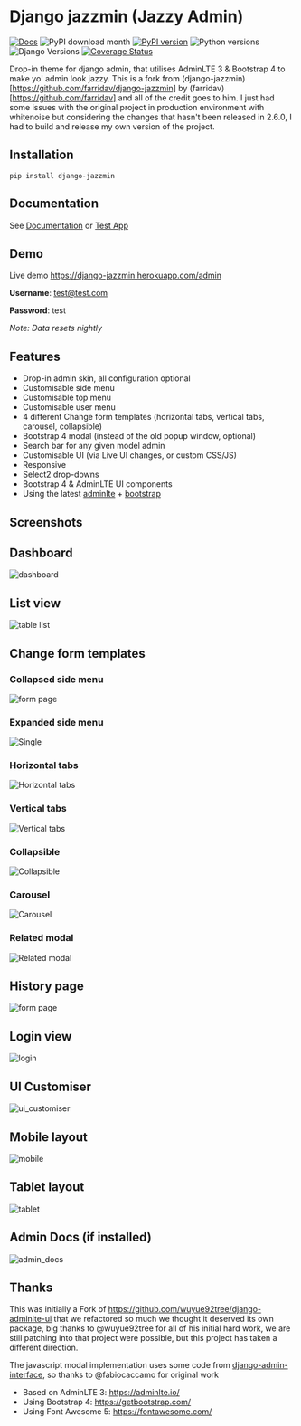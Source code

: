 
# Django jazzmin (Jazzy Admin)

[![Docs](https://readthedocs.org/projects/django-jazzmin/badge/?version=latest)](https://django-jazzmin.readthedocs.io)
![PyPI download month](https://img.shields.io/pypi/dm/django-jazzmin.svg)
[![PyPI version](https://badge.fury.io/py/django-jazzmin.svg)](https://pypi.python.org/pypi/django-jazzmin/)
![Python versions](https://img.shields.io/badge/python-%3E%3D3.6-brightgreen)
![Django Versions](https://img.shields.io/badge/django-%3E%3D2-brightgreen)
[![Coverage Status](https://coveralls.io/repos/github/shywn-mrk/django-jazzmin/badge.svg?branch=master)](https://coveralls.io/github/shywn-mrk/django-jazzmin?branch=master)

Drop-in theme for django admin, that utilises AdminLTE 3 & Bootstrap 4 to make yo' admin look jazzy.
This is a fork from (django-jazzmin)[https://github.com/farridav/django-jazzmin] by (farridav)[https://github.com/farridav] and all of the credit goes to him.
I just had some issues with the original project in production environment with whitenoise but considering the changes that hasn't been released in 2.6.0,
I had to build and release my own version of the project.

## Installation
```
pip install django-jazzmin
```

## Documentation
See [Documentation](https://django-jazzmin.readthedocs.io) or [Test App](https://github.com/shywn-mrk/django-jazzmin/tree/master/tests/test_app/library/settings.py)

## Demo
Live demo https://django-jazzmin.herokuapp.com/admin

**Username**: test@test.com

**Password**: test

*Note: Data resets nightly*

## Features
- Drop-in admin skin, all configuration optional
- Customisable side menu
- Customisable top menu
- Customisable user menu
- 4 different Change form templates (horizontal tabs, vertical tabs, carousel, collapsible)
- Bootstrap 4 modal (instead of the old popup window, optional)
- Search bar for any given model admin
- Customisable UI (via Live UI changes, or custom CSS/JS)
- Responsive
- Select2 drop-downs
- Bootstrap 4 & AdminLTE UI components
- Using the latest [adminlte](https://adminlte.io/) + [bootstrap](https://getbootstrap.com/)

## Screenshots

## Dashboard
![dashboard](https://django-jazzmin.readthedocs.io/img/dashboard.png)

## List view
![table list](https://django-jazzmin.readthedocs.io/img/list_view.png)

## Change form templates

### Collapsed side menu
![form page](https://django-jazzmin.readthedocs.io/img/detail_view.png)

### Expanded side menu
![Single](https://django-jazzmin.readthedocs.io/img/changeform_single.png)

### Horizontal tabs
![Horizontal tabs](https://django-jazzmin.readthedocs.io/img/changeform_horizontal_tabs.png)

### Vertical tabs
![Vertical tabs](https://django-jazzmin.readthedocs.io/img/changeform_vertical_tabs.png)

### Collapsible
![Collapsible](https://django-jazzmin.readthedocs.io/img/changeform_collapsible.png)

### Carousel
![Carousel](https://django-jazzmin.readthedocs.io/img/changeform_carousel.png)

### Related modal
![Related modal](https://django-jazzmin.readthedocs.io/img/related_modal_bootstrap.png)

## History page
![form page](https://django-jazzmin.readthedocs.io/img/history_page.png)

## Login view
![login](https://django-jazzmin.readthedocs.io/img/login.png)

## UI Customiser
![ui_customiser](https://django-jazzmin.readthedocs.io/img/ui_customiser.png)

## Mobile layout
![mobile](https://django-jazzmin.readthedocs.io/img/dashboard_mobile.png)

## Tablet layout
![tablet](https://django-jazzmin.readthedocs.io/img/dashboard_tablet.png)

## Admin Docs (if installed)
![admin_docs](https://django-jazzmin.readthedocs.io/img/admin_docs.png)

## Thanks
This was initially a Fork of https://github.com/wuyue92tree/django-adminlte-ui that we refactored so much we thought it
deserved its own package, big thanks to @wuyue92tree for all of his initial hard work, we are still patching into that
project were possible, but this project has taken a different direction.

The javascript modal implementation uses some code from [django-admin-interface](https://github.com/fabiocaccamo/django-admin-interface/blob/master/admin_interface/static/admin/js/popup_response.js), so thanks to @fabiocaccamo for original work

- Based on AdminLTE 3: https://adminlte.io/
- Using Bootstrap 4: https://getbootstrap.com/
- Using Font Awesome 5: https://fontawesome.com/
